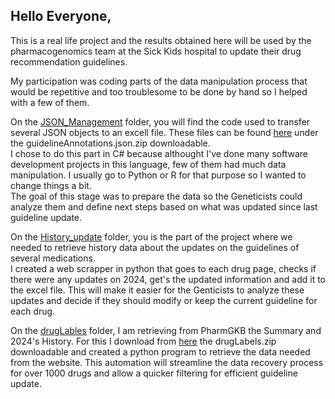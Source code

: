 ## Hello Everyone,

This is a real life project and the results obtained here will be used by the pharmacogenomics team at the Sick Kids hospital to update their drug recommendation guidelines.

My participation was coding parts of the data manipulation process that would be repetitive and too troublesome to be done by hand so I helped with a few of them.

On the [JSON_Management](https://github.com/gvieira-dutra/data_playground/tree/main/Pharmacogenomics_data/JSON_Management) folder, you will find the code used to transfer several JSON objects to an excell file. These files can be found [here](https://www.pharmgkb.org/downloads) under the guidelineAnnotations.json.zip downloadable.  
I chose to do this part in C# because althought I've done many software development projects in this language, few of them had much data manipulation. I usually go to Python or R for that purpose so I wanted to change things a bit.  
The goal of this stage was to prepare the data so the Geneticists could analyze them and define next steps based on what was updated since last guideline update.

On the [History_update](https://github.com/gvieira-dutra/data_playground/tree/main/Pharmacogenomics_data/History_update) folder, you is the part of the project where we needed to retrieve history data about the updates on the guidelines of several medications.  
I created a web scrapper in python that goes to each drug page, checks if there were any updates on 2024, get's the updated information and add it to the excel file.
This will make it easier for the Genticists to analyze these updates and decide if they should modify or keep the current guideline for each drug.

On the [drugLables](https://github.com/gvieira-dutra/data_playground/tree/main/Pharmacogenomics_data/drugLables) folder, I am retrieving from PharmGKB the Summary and 2024's History. For this I download from [here](https://www.pharmgkb.org/downloads) the drugLabels.zip downloadable and created a python program to retrieve the data needed from the website. This automation will streamline the data recovery process for over 1000 drugs and allow a quicker filtering for efficient guideline update.
